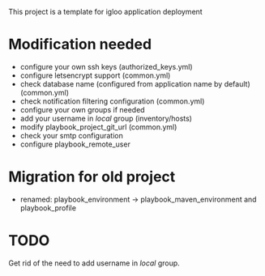 This project is a template for igloo application deployment

# Modification needed

* configure your own ssh keys (authorized\_keys.yml)
* configure letsencrypt support (common.yml)
* check database name (configured from application name by default) (common.yml)
* check notification filtering configuration (common.yml)
* configure your own groups if needed
* add your username in *local* group (inventory/hosts)
* modify playbook\_project\_git\_url (common.yml)
* check your smtp configuration
* configure playbook\_remote\_user

# Migration for old project

* renamed: playbook\_environment -> playbook\_maven\_environment and playbook\_profile

# TODO

Get rid of the need to add username in *local* group.
